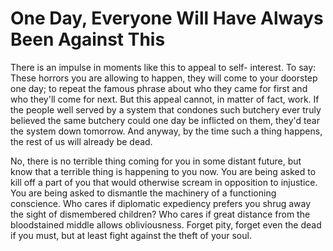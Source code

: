 # One Day, Everyone Will Have Always Been Against This

There is an impulse in moments like this to appeal to self- interest. To say: These horrors you are allowing to happen, they will come to your doorstep one day; to repeat the famous phrase about who they came for first and who they'll come for next. But this appeal cannot, in matter of fact, work. If the people well served by a system that condones such butchery ever truly believed the same butchery could one day be inflicted on them, they'd tear the system down tomorrow. And anyway, by the time such a thing happens, the rest of us will already be dead.

No, there is no terrible thing coming for you in some distant future, but know that a terrible thing is happening to you now. You are being asked to kill off a part of you that would otherwise scream in opposition to injustice. You are being asked to dismantle the machinery of a functioning conscience. Who cares if diplomatic expediency prefers you shrug away the sight of dismembered children? Who cares if great distance from the bloodstained middle allows obliviousness. Forget pity, forget even the dead if you must, but at least fight against the theft of your soul.